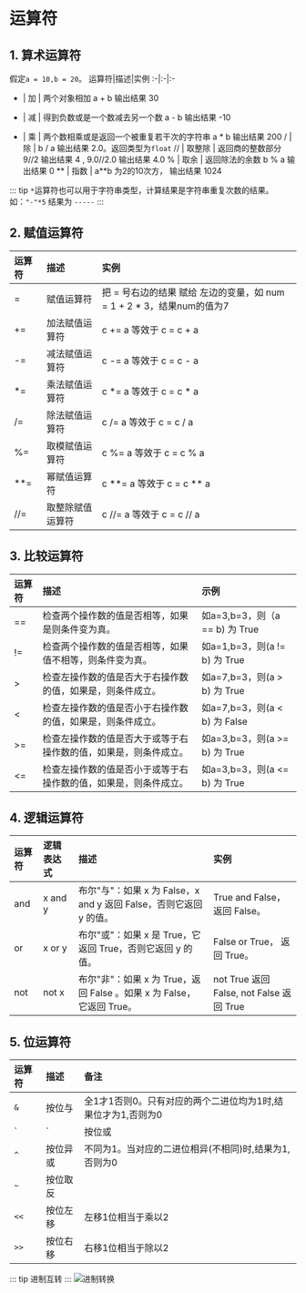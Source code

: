 # 运算符

## 1. 算术运算符
假定`a = 10,b = 20`。
运算符|描述|实例
:-|:-|:-
+	| 加 |	两个对象相加 a + b 输出结果 30
-	| 减 |	得到负数或是一个数减去另一个数 a - b 输出结果 -10
*	| 乘 |	两个数相乘或是返回一个被重复若干次的字符串 a * b 输出结果 200
/	| 除 |	b / a 输出结果 2.0。返回类型为`float`
//	| 取整除 | 返回商的整数部分 9//2 输出结果 4 , 9.0//2.0 输出结果 4.0
%	| 取余 | 返回除法的余数 b % a 输出结果 0
**	| 指数 | a**b 为2的10次方， 输出结果 1024

::: tip
`*`运算符也可以用于字符串类型，计算结果是字符串重复次数的结果。如：`"-"*5` 结果为 `-----`
:::

## 2. 赋值运算符

运算符|描述|实例
:-|:-|:-
=	| 赋值运算符 |	把 = 号右边的结果 赋给 左边的变量，如 num = 1 + 2 * 3，结果num的值为7
+=	| 加法赋值运算符 | c += a 等效于 c = c + a
-=	| 减法赋值运算符 | c -= a 等效于 c = c - a
*=	| 乘法赋值运算符 | c *= a 等效于 c = c * a
/=	| 除法赋值运算符 | c /= a 等效于 c = c / a
%=	| 取模赋值运算符 | c %= a 等效于 c = c % a
**=	| 幂赋值运算符 | c **= a 等效于 c = c ** a
//=	| 取整除赋值运算符 | c //= a 等效于 c = c // a

## 3. 比较运算符

运算符|描述|示例
:-|:-|:-
==	|检查两个操作数的值是否相等，如果是则条件变为真。|	如a=3,b=3，则（a == b) 为 True
!=	|检查两个操作数的值是否相等，如果值不相等，则条件变为真。|	如a=1,b=3，则(a != b) 为 True
>	|检查左操作数的值是否大于右操作数的值，如果是，则条件成立。| 如a=7,b=3，则(a > b) 为 True
<	|检查左操作数的值是否小于右操作数的值，如果是，则条件成立。| 如a=7,b=3，则(a < b) 为 False
>=	|检查左操作数的值是否大于或等于右操作数的值，如果是，则条件成立。|	如a=3,b=3，则(a >= b) 为 True
<=	|检查左操作数的值是否小于或等于右操作数的值，如果是，则条件成立。|	如a=3,b=3，则(a <= b) 为 True

## 4. 逻辑运算符

运算符|	逻辑表达式|	描述|实例
:-|:-|:-|:-
and	| x and y|	布尔"与"：如果 x 为 False，x and y 返回 False，否则它返回 y 的值。|	True and False， 返回 False。
or	| x or y|	布尔"或"：如果 x 是 True，它返回 True，否则它返回 y 的值。|	False or True， 返回 True。
not	| not x	|布尔"非"：如果 x 为 True，返回 False 。如果 x 为 False，它返回 True。|	not True 返回 False, not False 返回 True

## 5. 位运算符
运算符|描述|备注
:-|:-|:-
`&` |按位与|全1才1否则0。只有对应的两个二进位均为1时,结果位才为1,否则为0
`|` |按位或|有1就1。只要对应的二个二进位有一个为1时,结果位就为1,否则为0
`^` |按位异或|不同为1。当对应的二进位相异(不相同)时,结果为1,否则为0
`~` |按位取反|
`<<`|按位左移|左移1位相当于乘以2
`>>`|按位右移|右移1位相当于除以2

::: tip 
进制互转
:::
![进制转换](https://i.loli.net/2020/02/25/hRScJIaw74HWzGj.jpg)